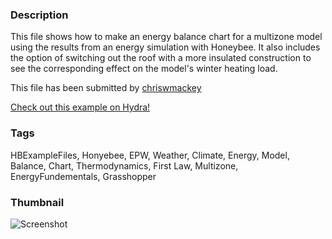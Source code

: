 ### Description 
This file shows how to make an energy balance chart for a multizone model using the results from an energy simulation with Honeybee.
It also includes the option of switching out the roof with a more insulated construction to see the corresponding effect on the model's winter heating load.

This file has been submitted by [chriswmackey](https://github.com/chriswmackey)

[Check out this example on Hydra!](http://hydrashare.github.io/hydra/viewer?owner=chriswmackey&fork=hydra_2&id=Multizone_Energy_Balance_Chart)
### Tags 
HBExampleFiles, Honyebee, EPW, Weather, Climate, Energy, Model, Balance, Chart, Thermodynamics, First Law, Multizone, EnergyFundementals, Grasshopper
### Thumbnail 
![Screenshot](https://raw.githubusercontent.com/chriswmackey/hydra/master/Multizone_Energy_Balance_Chart/thumbnail.png)
